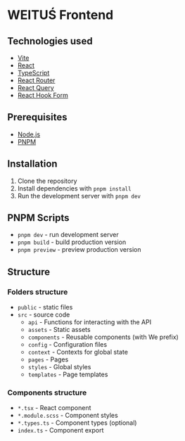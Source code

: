 # WEITUŚ Frontend

## Technologies used

- [Vite](https://vitejs.dev/)
- [React](https://reactjs.org/)
- [TypeScript](https://www.typescriptlang.org/)
- [React Router](https://reactrouter.com/)
- [React Query](https://react-query.tanstack.com/)
- [React Hook Form](https://react-hook-form.com/)

## Prerequisites

- [Node.js](https://nodejs.org/en/)
- [PNPM](https://pnpm.js.org/)

## Installation

1. Clone the repository
2. Install dependencies with `pnpm install`
3. Run the development server with `pnpm dev`

## PNPM Scripts

- `pnpm dev` - run development server
- `pnpm build` - build production version
- `pnpm preview` - preview production version

## Structure

### Folders structure

- `public` - static files
- `src` - source code
	- `api` - Functions for interacting with the API
	- `assets` - Static assets
	- `components` - Reusable components (with We prefix)
	- `config` - Configuration files
	- `context` - Contexts for global state
	- `pages` - Pages
	- `styles` - Global styles
	- `templates` - Page templates

### Components structure

- `*.tsx` - React component
- `*.module.scss` - Component styles
- `*.types.ts` - Component types (optional)
- `index.ts` - Component export